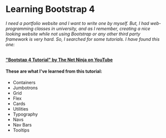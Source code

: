 # Learning Bootstrap 4
###### I need a portfolio website and I want to write one by myself. But, I had web-programming classes in university, and as I remember, creating a nice looking website while not using Bootstrap or any other third party framework is very hard. So, I searched for some tutorials. I have found this one:
#### <a href="https://www.youtube.com/playlist?list=PL4cUxeGkcC9jE_cGvLLC60C_PeF_24pvv">"Bootstap 4 Tutorial" by The Net Ninja on YouTube</a>
#### These are what I've learned from this tutorial:
* Containers
* Jumbotrons
* Grid
* Flex
* Cards
* Utilities
* Typography
* Navs
* Nav Bars
* Tooltips
